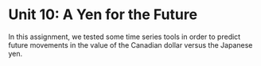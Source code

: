 # Unit 10: A Yen for the Future
In this assignment, we tested some time series tools in order to predict future movements in the value of the Canadian dollar versus the Japanese yen.
